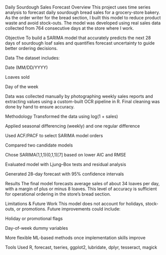 Daily Sourdough Sales Forecast
Overview
This project uses time series analysis to forecast daily sourdough bread sales for a grocery-store bakery. As the order writer for the bread section, I built this model to reduce product waste and avoid stock-outs. The model was developed using real sales data collected from 764 consecutive days at the store where I work.

Objective
To build a SARIMA model that accurately predicts the next 28 days of sourdough loaf sales and quantifies forecast uncertainty to guide better ordering decisions.

Data
The dataset includes:

Date (MM/DD/YYYY)

Loaves sold

Day of the week

Data was collected manually by photographing weekly sales reports and extracting values using a custom-built OCR pipeline in R. Final cleaning was done by hand to ensure accuracy.

Methodology
Transformed the data using log(1 + sales)

Applied seasonal differencing (weekly) and one regular difference

Used ACF/PACF to select SARIMA model orders

Compared two candidate models

Chose SARIMA(1,1,1)(0,1,1)[7] based on lower AIC and RMSE

Evaluated model with Ljung–Box tests and residual analysis

Generated 28-day forecast with 95% confidence intervals

Results
The final model forecasts average sales of about 34 loaves per day, with a margin of plus or minus 8 loaves. This level of accuracy is sufficient for operational ordering in the store’s bread section.

Limitations & Future Work
This model does not account for holidays, stock-outs, or promotions. Future improvements could include:

Holiday or promotional flags

Day-of-week dummy variables

More flexible ML-based methods once implementation skills improve

Tools Used
R, forecast, tseries, ggplot2, lubridate, dplyr, tesseract, magick
